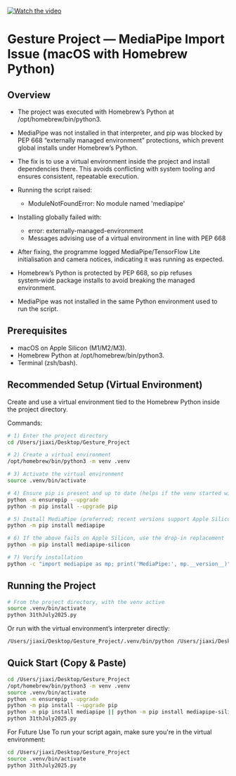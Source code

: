 [![Watch the video](https://img.youtube.com/vi/ViE02xZ1R0Y/0.jpg)](https://www.youtube.com/watch?v=ViE02xZ1R0Y)

 
# Gesture Project — MediaPipe Import Issue (macOS with Homebrew Python)
 

## Overview

- The project was executed with Homebrew’s Python at /opt/homebrew/bin/python3.  
- MediaPipe was not installed in that interpreter, and pip was blocked by PEP 668 “externally managed environment” protections, which prevent global installs under Homebrew’s Python.  
- The fix is to use a virtual environment inside the project and install dependencies there. This avoids conflicting with system tooling and ensures consistent, repeatable execution.  

 

- Running the script raised:
  - ModuleNotFoundError: No module named 'mediapipe'
- Installing globally failed with:
  - error: externally-managed-environment
  - Messages advising use of a virtual environment in line with PEP 668
- After fixing, the programme logged MediaPipe/TensorFlow Lite initialisation and camera notices, indicating it was running as expected.  



- Homebrew’s Python is protected by PEP 668, so pip refuses system‑wide package installs to avoid breaking the managed environment.  
- MediaPipe was not installed in the same Python environment used to run the script.  

## Prerequisites

- macOS on Apple Silicon (M1/M2/M3).  
- Homebrew Python at /opt/homebrew/bin/python3.  
- Terminal (zsh/bash).  

## Recommended Setup (Virtual Environment)

Create and use a virtual environment tied to the Homebrew Python inside the project directory.

Commands:

```bash
# 1) Enter the project directory
cd /Users/jiaxi/Desktop/Gesture_Project

# 2) Create a virtual environment
/opt/homebrew/bin/python3 -m venv .venv

# 3) Activate the virtual environment
source .venv/bin/activate

# 4) Ensure pip is present and up to date (helps if the venv started without pip)
python -m ensurepip --upgrade
python -m pip install --upgrade pip

# 5) Install MediaPipe (preferred; recent versions support Apple Silicon)
python -m pip install mediapipe

# 6) If the above fails on Apple Silicon, use the drop‑in replacement
python -m pip install mediapipe-silicon

# 7) Verify installation
python -c "import mediapipe as mp; print('MediaPipe:', mp.__version__)"
```

## Running the Project

```bash
# From the project directory, with the venv active
source .venv/bin/activate
python 31thJuly2025.py
```

Or run with the virtual environment’s interpreter directly:

```bash
/Users/jiaxi/Desktop/Gesture_Project/.venv/bin/python /Users/jiaxi/Desktop/Gesture_Project/31thJuly2025.py
```
  
 

## Quick Start (Copy & Paste)

```bash
cd /Users/jiaxi/Desktop/Gesture_Project
/opt/homebrew/bin/python3 -m venv .venv
source .venv/bin/activate
python -m ensurepip --upgrade
python -m pip install --upgrade pip
python -m pip install mediapipe || python -m pip install mediapipe-silicon
python 31thJuly2025.py
```

For Future Use
To run your script again, make sure you're in the virtual environment:

```bash
cd /Users/jiaxi/Desktop/Gesture_Project
source .venv/bin/activate
python 31thJuly2025.py
```

 

